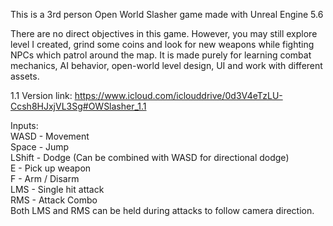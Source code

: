 This is a 3rd person Open World Slasher game made with Unreal Engine 5.6

There are no direct objectives in this game. However, you may still explore level I created, grind some coins and look for new weapons while fighting NPCs which patrol around the map. It is made purely for learning combat mechanics, AI behavior, open-world level design, UI and work with different assets.

1.1 Version link: https://www.icloud.com/iclouddrive/0d3V4eTzLU-Ccsh8HJxjVL3Sg#OWSlasher_1.1

Inputs:  
WASD - Movement  
Space - Jump  
LShift - Dodge (Can be combined with WASD for directional dodge)  
E - Pick up weapon  
F - Arm / Disarm  
LMS - Single hit attack  
RMS - Attack Combo  
Both LMS and RMS can be held during attacks to follow camera direction.

